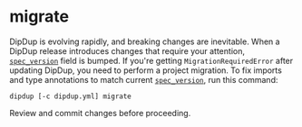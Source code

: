 # migrate

DipDup is evolving rapidly, and breaking changes are inevitable. When a DipDup release introduces changes that require your attention, [`spec_version`](../config-reference/spec_version.md) field is bumped. If you're getting `MigrationRequiredError` after updating DipDup, you need to perform a project migration. To fix imports and type annotations to match current [`spec_version`](../config-reference/spec_version.md), run this command:

```shell
dipdup [-c dipdup.yml] migrate
```

Review and commit changes before proceeding.
